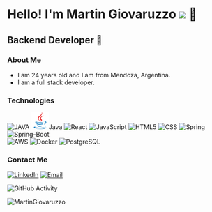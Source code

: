 <h1>Hello! I'm Martin Giovaruzzo <img src="https://raw.githubusercontent.com/iampavangandhi/iampavangandhi/master/gifs/Hi.gif" width="30px"> 🚀</h1>
<h2>Backend Developer 🎨</h2>

### About Me
- I am 24 years old and I am from Mendoza, Argentina.
- I am a full stack developer.

### Technologies
  ![JAVA](https://img.shields.io/badge/-JAVA-333333?style=flat&logo=JAVA)
  <img src="https://raw.githubusercontent.com/devicons/devicon/master/icons/java/java-original.svg" alt="java" width="40"       
  height="40"/>Java</a> 
  ![React](https://img.shields.io/badge/-React-333333?style=flat&logo=react)
  ![JavaScript](https://img.shields.io/badge/-JavaScript-333333?style=flat&logo=javascript)
  ![HTML5](https://img.shields.io/badge/-HTML5-333333?style=flat&logo=HTML5)
  ![CSS](https://img.shields.io/badge/-CSS-333333?style=flat&logo=CSS3&logoColor=1572B6)
  ![Spring](https://img.shields.io/badge/-Spring-333333?style=flat&logo=spring)
  ![Spring-Boot](https://img.shields.io/badge/-SpringBoot-333333?style=flat&logo=springboot)
  <br/>
  ![AWS](https://img.shields.io/badge/-AWS-333333?style=flat&logo=amazonaws)
  ![Docker](https://img.shields.io/badge/-Docker-333333?style=flat&logo=docker)
  ![PostgreSQL](https://img.shields.io/badge/-MYSQL-333333?style=flat&logo=MYSQL)
### Contact Me
<a href="https://www.linkedin.com/in/martin-giovaruzzo/"><img alt="LinkedIn" src="https://img.shields.io/badge/LinkedIn-Martin%20Giovaruzzo-blue?style=flat-square&logo=linkedin"></a>
<a href="giovaruzzomartin@gmail.com"><img alt="Email" src="https://img.shields.io/badge/Gmail-Maurovera069@gmail.com-blue?style=flat-square&logo=gmail"></a>  

![GitHub Activity](https://github-readme-stats.vercel.app/api?username=MartinGiovaruzzo&show_icons=true)

<p align="left"> <img src="https://komarev.com/ghpvc/?username=mauro069&label=Profile%20views&color=0e75b6&style=flat" alt="MartinGiovaruzzo" /> </p>

